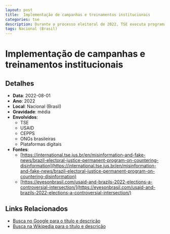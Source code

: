 ```yaml
---
layout: post
title:  Implementação de campanhas e treinamentos institucionais
categories: tse
description: Durante o processo eleitoral de 2022, TSE executa programas permanentes contra desinformação em parceria com USAID e CEPPS, envolvendo treinamentos internos, produção de manuais e colaboração com ONGs e plataformas digitais.
tags: Nacional (Brasil)
---
```


# Implementação de campanhas e treinamentos institucionais

## Detalhes
- **Data**: 2022-08-01
- **Ano**: 2022
- **Local**: Nacional (Brasil)
- **Gravidade**: média
- **Envolvidos**:
  - TSE
  - USAID
  - CEPPS
  - ONGs brasileiras
  - Plataformas digitais
- **Fontes**:
  - [https://international.tse.jus.br/en/misinformation-and-fake-news/brazil-electoral-justice-permanent-program-on-countering-disinformation](https://international.tse.jus.br/en/misinformation-and-fake-news/brazil-electoral-justice-permanent-program-on-countering-disinformation)
  - [https://eyesonbrasil.com/usaid-and-brazils-2022-elections-a-controversial-intersection/](https://eyesonbrasil.com/usaid-and-brazils-2022-elections-a-controversial-intersection/)

## Links Relacionados
- [Busca no Google para o título e descrição](https://www.google.com/search?q=%22Alexandre%20de%20Moraes%22%20Implementa%C3%A7%C3%A3o%20de%20campanhas%20e%20treinamentos%20institucionais%20Durante%20o%20processo%20eleitoral%20de%202022%2C%20TSE%20executa%20programas%20permanentes%20contra%20desinforma%C3%A7%C3%A3o%20em%20parceria%20com%20USAID%20e%20CEPPS%2C%20envolvendo%20treinamentos%20internos%2C%20produ%C3%A7%C3%A3o%20de%20manuais%20e%20colabora%C3%A7%C3%A3o%20com%20ONGs%20e%20plataformas%20digitais.%20Nacional%20%28Brasil%29%202022)
- [Busca na Wikipedia para o título e descrição](https://en.wikipedia.org/w/index.php?search=%22Alexandre%20de%20Moraes%22%20Implementa%C3%A7%C3%A3o%20de%20campanhas%20e%20treinamentos%20institucionais%20Durante%20o%20processo%20eleitoral%20de%202022%2C%20TSE%20executa%20programas%20permanentes%20contra%20desinforma%C3%A7%C3%A3o%20em%20parceria%20com%20USAID%20e%20CEPPS%2C%20envolvendo%20treinamentos%20internos%2C%20produ%C3%A7%C3%A3o%20de%20manuais%20e%20colabora%C3%A7%C3%A3o%20com%20ONGs%20e%20plataformas%20digitais.%20Nacional%20%28Brasil%29%202022)
